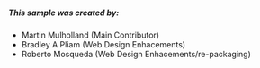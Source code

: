 ##### This sample was created by:
- Martin Mulholland (Main Contributor)
- Bradley A Pliam (Web Design Enhacements)
- Roberto Mosqueda (Web Design Enhacements/re-packaging)
